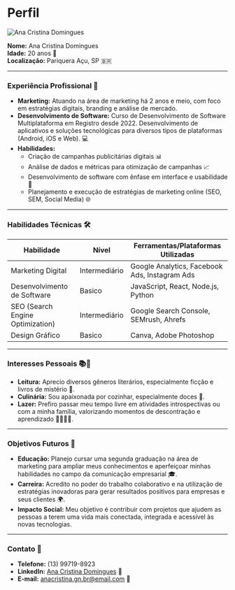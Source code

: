 # Perfil

![Ana Cristina Domingues](https://media.licdn.com/dms/image/v2/D4D03AQFbUfZ_UL46WA/profile-displayphoto-shrink_800_800/profile-displayphoto-shrink_800_800/0/1702875982904?e=1736985600&v=beta&t=38fLRQ3Hj0qBJ3_RrQn8MJyMM1EhQjX-Me1NK4Qr4Vs)

**Nome:** Ana Cristina Domingues  
**Idade:** 20 anos 🎂  
**Localização:** Pariquera Açu, SP 🇧🇷  

---

### Experiência Profissional 💼
- **Marketing:** Atuando na área de marketing há 2 anos e meio, com foco em estratégias digitais, branding e análise de mercado.  
- **Desenvolvimento de Software:** Curso de Desenvolvimento de Software Multiplataforma em Registro desde 2022. Desenvolvimento de aplicativos e soluções tecnológicas para diversos tipos de plataformas (Android, iOS e Web). 💻  
- **Habilidades:**  
  - Criação de campanhas publicitárias digitais 📊  
  - Análise de dados e métricas para otimização de campanhas 📈  
  - Desenvolvimento de software com ênfase em interface e usabilidade 📱  
  - Planejamento e execução de estratégias de marketing online (SEO, SEM, Social Media) 🌐

---

### Habilidades Técnicas 🛠️

| Habilidade                   | Nível        | Ferramentas/Plataformas Utilizadas              |
|------------------------------|--------------|------------------------------------------------|
| Marketing Digital             | Intermediário | Google Analytics, Facebook Ads, Instagram Ads  |
| Desenvolvimento de Software   | Basico | JavaScript, React, Node.js, Python             |
| SEO (Search Engine Optimization) | Intermediário | Google Search Console, SEMrush, Ahrefs        |
| Design Gráfico                | Basico       | Canva, Adobe Photoshop                        |

---

### Interesses Pessoais 📚🍳
- **Leitura:** Aprecio diversos gêneros literários, especialmente ficção e livros de mistério 📖.  
- **Culinária:** Sou apaixonada por cozinhar, especialmente doces 🍳.  
- **Lazer:** Prefiro passar meu tempo livre em atividades introspectivas ou com a minha família, valorizando momentos de descontração e aprendizado 👨‍👩‍👧‍👦.  

---

### Objetivos Futuros 🎯
- **Educação:** Planejo cursar uma segunda graduação na área de marketing para ampliar meus conhecimentos e aperfeiçoar minhas habilidades no campo da comunicação empresarial 🎓.  
- **Carreira:** Acredito no poder do trabalho colaborativo e na utilização de estratégias inovadoras para gerar resultados positivos para empresas e seus clientes 🌍.  
- **Impacto Social:** Meu objetivo é contribuir com projetos que ajudem as pessoas a terem uma vida mais conectada, integrada e acessível às novas tecnologias.  

---

### Contato 📱
- **Telefone:** (13) 99719-8923  
- **LinkedIn:** [Ana Cristina Domingues](https://www.linkedin.com/in/ana-cristina-domingues-a08470217/) 🔗  
- **E-mail:** anacristina.gn.br@email.com 📧  
